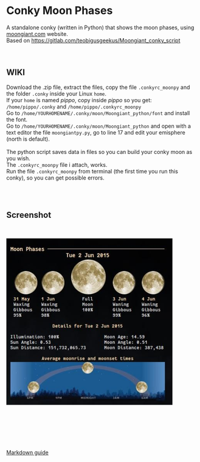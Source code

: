 # Conky Moon Phases
 
A standalone conky (written in Python) that shows the moon phases, using [moongiant.com](https://www.moongiant.com/) website.<br>
Based on https://gitlab.com/teobigusgeekus/Moongiant_conky_script<br>
<br>
<br>

## **WIKI**<br>

Download the .zip file, extract the files, copy the file `.conkyrc_moonpy` and the folder `.conky` inside your Linux `home`.<br>
If your `home` is named *pippo*, copy inside *pippo* so you get: `/home/pippo/.conky` and `/home/pippo/.conkyrc_moonpy`<br>
Go to `/home/YOURHOMENAME/.conky/moon/Moongiant_python/font` and install the font.<br>
Go to `/home/YOURHOMENAME/.conky/moon/Moongiant_python` and open with a text editor the file `moongiantpy.py`, go to line 17 and edit your emisphere (north is default).<br>
<br>
The python script saves data in files so you can build your conky moon as you wish.<br>
The `.conkyrc_moonpy` file i attach, works.<br>
Run the file `.conkyrc_moonpy` from terminal (the first time you run this conky), so you can get possible errors. 




<br>
<br>

## Screenshot

<br>

![](https://github.com/TheHeadlessOfficial/moon-phases/blob/main/.conky/moon/Moongiant_python/Moongiant_README-INFO/screenshot_01.png)<br>

<br>
<br>
<br>
<br>
<br>

[Markdown guide](https://docs.github.com/en/get-started/writing-on-github/getting-started-with-writing-and-formatting-on-github/basic-writing-and-formatting-syntax)
